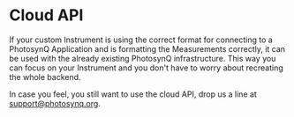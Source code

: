 # Cloud API

If your custom Instrument is using the correct format for connecting to a PhotosynQ Application and is formatting the Measurements correctly, it can be used with the already existing PhotosynQ infrastructure. This way you can focus on your Instrument and you don't have to worry about recreating the whole backend.

In case you feel, you still want to use the cloud API, drop us a line at <support@photosynq.org>.
